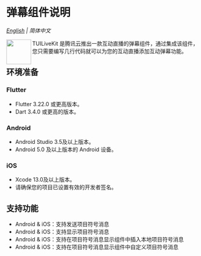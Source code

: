 # 弹幕组件说明

_[English](README.md) | 简体中文_

<img src="https://qcloudimg.tencent-cloud.cn/raw/ec034fc6e4cf42cae579d32f5ab434a1.png" align="left" width=65 
height=65>TUILiveKit 是腾讯云推出一款互动直播的弹幕组件，通过集成该组件，您只需要编写几行代码就可以为您的互动直播添加互动弹幕功能。

## 环境准备

### Flutter
- Flutter 3.22.0 或更高版本。
- Dart 3.4.0 或更高的版本。

### Android
- Android Studio 3.5及以上版本。
- Android 5.0 及以上版本的 Android 设备。

### iOS
- Xcode 13.0及以上版本。
- 请确保您的项目已设置有效的开发者签名。


## 支持功能
- Android & iOS：支持发送项目符号消息
- Android & iOS：支持显示项目符号消息
- Android & iOS：支持在项目符号消息显示组件中插入本地项目符号消息
- Android & iOS：支持在项目符号消息显示组件中自定义项目符号消息


